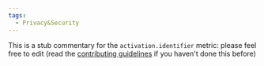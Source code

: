 ```yaml
---
tags:
  - Privacy&Security
---
```


This is a stub commentary for the `activation.identifier` metric: please feel free to edit (read the
[contributing guidelines](https://github.com/mozilla/glean-annotations/blob/main/CONTRIBUTING.md)
if you haven't done this before)

